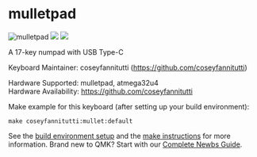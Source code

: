 # mulletpad

![mulletpad](https://i.imgur.com/vkXZR6d.png)
![](https://i.imgur.com/pGMcZjn.png)
![](https://i.imgur.com/6v7JvLN.png)

A 17-key numpad with USB Type-C

Keyboard Maintainer: coseyfannitutti (https://github.com/coseyfannitutti)

Hardware Supported: mulletpad, atmega32u4  
Hardware Availability: https://github.com/coseyfannitutti

Make example for this keyboard (after setting up your build environment):

    make coseyfannitutti:mullet:default

See the [build environment setup](https://docs.qmk.fm/#/getting_started_build_tools) and the [make instructions](https://docs.qmk.fm/#/getting_started_make_guide) for more information. Brand new to QMK? Start with our [Complete Newbs Guide](https://docs.qmk.fm/#/newbs).
